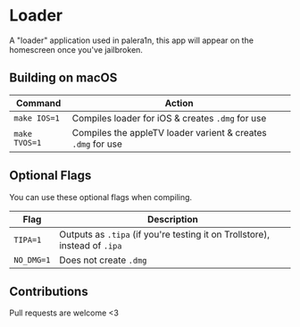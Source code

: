 # Loader
A "loader" application used in palera1n, this app will appear on the homescreen once you've jailbroken.

## Building on macOS
| Command          | Action                                     | 
| ---------------  | ------------------------------------------ |
| `make IOS=1`     | Compiles loader for iOS & creates `.dmg` for use   |
| `make TVOS=1`    | Compiles the appleTV loader varient & creates `.dmg` for use |

## Optional Flags
You can use these optional flags when compiling.

| Flag       | Description                           |
| ---------- | ------------------------------------- |
| `TIPA=1`   | Outputs as `.tipa` (if you're testing it on Trollstore), instead of `.ipa` |
| `NO_DMG=1` | Does not create `.dmg`                 |

## Contributions
Pull requests are welcome <3